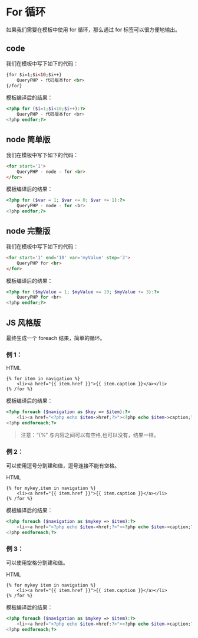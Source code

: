 # For 循环

如果我们需要在模板中使用 for 循环，那么通过 for 标签可以很方便地输出。

## code

我们在模板中写下如下的代码：

``` html
{for $i=1;$i<10;$i++}
    QueryPHP - 代码版本for <br>
{/for}
```

模板编译后的结果：

``` php
<?php for ($i=1;$i<10;$i++):?>
    QueryPHP - 代码版本for <br>
<?php endfor;?>
```

## node 简单版

我们在模板中写下如下的代码：

``` html
<for start='1'>
    QueryPHP - node - for <br>   
</for>
```

模板编译后的结果：

``` php
<?php for ($var = 1; $var <= 0; $var += 1):?>
    QueryPHP - node - for <br>
<?php endfor;?>
```

## node 完整版

我们在模板中写下如下的代码：

``` html
<for start='1' end='10' var='myValue' step='3'>   
    QueryPHP for <br>   
</for>
```

模板编译后的结果：

``` php
<?php for ($myValue = 1; $myValue <= 10; $myValue += 3):?>
    QueryPHP for <br>
<?php endfor;?>
```

## JS 风格版

最终生成一个 foreach 结果，简单的循环。

### 例 1：

HTML

```
{% for item in navigation %}
    <li><a href="{{ item.href }}">{{ item.caption }}</a></li>
{% /for %}
```

模板编译后的结果：

``` php
<?php foreach ($navigation as $key => $item):?>
    <li><a href="<?php echo $item->href;?>"><?php echo $item->caption;?></a></li>
<?php endforeach;?>
```

> 注意：“{%” 与内容之间可以有空格,也可以没有，结果一样。

### 例 2：

可以使用逗号分割建和值，逗号连接不能有空格。

HTML

```
{% for mykey,item in navigation %}
    <li><a href="{{ item.href }}">{{ item.caption }}</a></li>
{% /for %}
```

模板编译后的结果：

``` php
<?php foreach ($navigation as $mykey => $item):?>
    <li><a href="<?php echo $item->href;?>"><?php echo $item->caption;?></a></li>
<?php endforeach;?>
```

### 例 3：

可以使用空格分割建和值。

HTML

```
{% for mykey item in navigation %}
    <li><a href="{{ item.href }}">{{ item.caption }}</a></li>
{% /for %}
```

模板编译后的结果：

``` php
<?php foreach ($navigation as $mykey => $item):?>
    <li><a href="<?php echo $item->href;?>"><?php echo $item->caption;?></a></li>
<?php endforeach;?>
```
